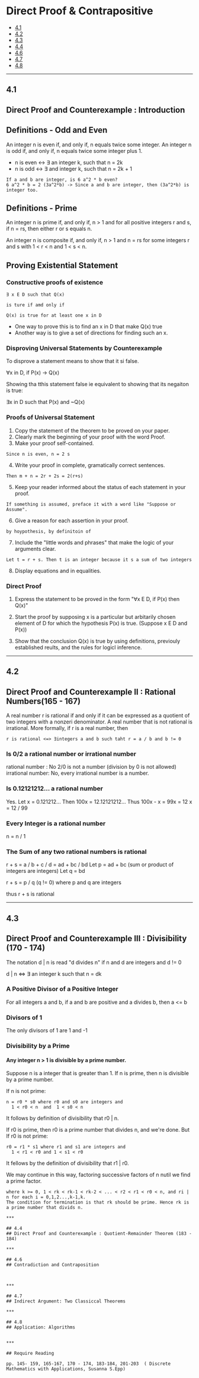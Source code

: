 # Direct Proof & Contrapositive

- [4.1](#41)
- [4.2](#42)
- [4.3](#43)
- [4.4](#44)
- [4.6](#46)
- [4.7](#47)
- [4.8](#48)

***

## 4.1
## Direct Proof and Counterexample : Introduction

## Definitions - Odd and Even
An integer n is even if, and only if, n equals twice some integer. An integer n is odd if, and only if, n equals twice some integer plus 1.

- n is even <-> ∃ an integer k, such that n = 2k
- n is odd <-> ∃ and integer k, such that n = 2k + 1

```
If a and b are integer, is 6 a^2 * b even?
6 a^2 * b = 2 (3a^2*b) -> Since a and b are integer, then (3a^2*b) is integer too.
```

## Definitions - Prime
An integer n is prime if, and only if, n > 1 and for all positive integers r and s, if n = rs, then either r or s equals n.

An integer n is composite if, and only if, n > 1 and n = rs for some integers r and s with 1 < r < n and 1 < s < n.

## Proving Existential Statement
### Constructive proofs of existence

```
∃ x E D such that Q(x)

is ture if amd only if

Q(x) is true for at least one x in D
```

- One way to prove this is to find an x in D that make Q(x) true
- Another way is to give a set of directions for finding such an x.

### Disproving Universal Statements by Counterexample

To disprove a statement means to show that it si false. 

∀x in D, if P(x) -> Q(x)

Showing tha tthis statement false ie equivalent to showing that its negaiton is true:

∃x in D such that P(x) and ~Q(x)


### Proofs of Universal Statement
1. Copy the statement of the theorem to be proved on your paper.
2. Clearly mark the beginning of your proof with the word Proof.
3. Make your proof self-contained.
```
Since n is even, n = 2 s
```
4. Write your proof in complete, gramatically correct sentences.
```
Then m + n = 2r + 2s = 2(r+s)
```
5. Keep your reader informed about the status of each statement in your proof.
```
If something is assumed, preface it with a word like "Suppose or Assume".
```
6. Give a reason for each assertion in your proof.
```
by hoypothesis, by definitoin of 
```
7. Include the "little words and phrases" that make the logic of your arguments clear.
```
Let t = r + s. Then t is an integer because it s a sum of two integers
```
8. Display equations and in equalities.


### Direct Proof
1. Express the statement to be proved in the form "∀x E D, if P(x) then Q(x)"

2. Start the proof by supposing x is a particular but arbitarily chosen element of D for which the hypothesis P(x) is true. (Suppose x E D  and P(x))

3. Show that the conclusion Q(x) is true by using definitions, previouly established reults, and the rules for logicl inference.

***

## 4.2
## Direct Proof and Counterexample II : Rational Numbers(165 - 167)

A real number r is rational if and only if it can be expressed as a quotient of two integers with a nonzeri denominator. A real number that is not rational is irrational. More formally, if r is a real number, then

```
r is rational <=> ∃integers a and b such taht r = a / b and b != 0
```

### Is 0/2 a rational number or irrational number
rational number : No 2/0 is not a number (division by 0 is not allowed)
irrational number: No, every irrational number is a number.

### Is 0.12121212... a rational number
Yes. Let x = 0.121212... Then 100x = 12.12121212... Thus 
100x - x = 99x = 12 
x = 12 / 99

### Every Integer is a rational number
n = n / 1

### The Sum of any two rational numbers is rational
r + s = a / b  +  c / d  = ad + bc  / bd
Let p = ad + bc (sum or product of integers are integers)
Let q = bd 

r + s = p / q (q != 0) where p and q are integers 

thus r + s is rational

***

## 4.3
## Direct Proof and Counterexample III : Divisibility (170 - 174)
The notation d | n is read "d divides n" if n and d are integers and d != 0

d | n <=> ∃ an integer k such that n = dk

### A Positive Divisor of a Positive Integer
For all integers a and b, if a and b are positive and a divides b, then a <= b

### Divisors of 1
The only divisors of 1 are 1 and -1

### Divisibility by a Prime
#### Any integer n > 1 is divisible by a prime number.

Suppose n is a integer that is greater than 1. If n is prime, then n is divisible by a prime number.

If n is not prime:

```
n = r0 * s0 where r0 and s0 are integers and
  1 < r0 < n  and  1 < s0 < n
```
It follows by definition of divisibility that r0 | n.

If r0 is prime, then r0 is a prime number that divides n, and we're done.
But If r0 is not prime:

```
r0 = r1 * s1 where r1 and s1 are integers and
  1 < r1 < r0 and 1 < s1 < r0
```
It fellows by the definition of divisibility that r1 | r0.

We may continue in this way, factoring successive factors of n nutil we find a prime factor.

```
where k >= 0, 1 < rk < rk-1 < rk-2 < ... < r2 < r1 < r0 < n, and ri | n for each i = 0,1,2...,k-1,k.
The condition for termination is that rk should be prime. Hence rk is a prime number that divids n.

***

## 4.4
## Direct Proof and Counterexample : Quotient-Remainder Theorem (183 - 184)

***

## 4.6 
## Contradiction and Contraposition 



***

## 4.7
## Indirect Argument: Two Classiccal Theorems

***

## 4.8
## Application: Algorithms


***

## Require Reading

pp. 145- 159, 165-167, 170 - 174, 183-184, 201-203  ( Discrete Mathematics with Applications, Susanna S.Epp)
